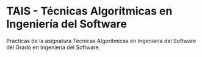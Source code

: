 # TAIS - Técnicas Algorítmicas en Ingeniería del Software

Prácticas de la asignatura Técnicas Algorítmicas en Ingeniería del Software del Grado en Ingeniería del Software. 
